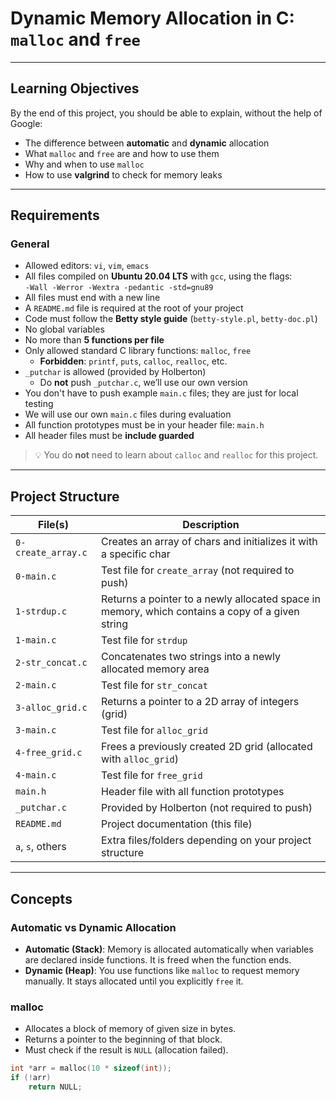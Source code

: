 # Dynamic Memory Allocation in C: `malloc` and `free`

---

## Learning Objectives

By the end of this project, you should be able to explain, without the help of Google:

- The difference between **automatic** and **dynamic** allocation
- What `malloc` and `free` are and how to use them
- Why and when to use `malloc`
- How to use **valgrind** to check for memory leaks

---

## Requirements

### General

- Allowed editors: `vi`, `vim`, `emacs`
- All files compiled on **Ubuntu 20.04 LTS** with `gcc`, using the flags:  
  `-Wall -Werror -Wextra -pedantic -std=gnu89`
- All files must end with a new line
- A `README.md` file is required at the root of your project
- Code must follow the **Betty style guide** (`betty-style.pl`, `betty-doc.pl`)
- No global variables
- No more than **5 functions per file**
- Only allowed standard C library functions: `malloc`, `free`
  - **Forbidden**: `printf`, `puts`, `calloc`, `realloc`, etc.
- `_putchar` is allowed (provided by Holberton)
  - Do **not** push `_putchar.c`, we’ll use our own version
- You don't have to push example `main.c` files; they are just for local testing
- We will use our own `main.c` files during evaluation
- All function prototypes must be in your header file: `main.h`
- All header files must be **include guarded**

> 💡 You do **not** need to learn about `calloc` and `realloc` for this project.

---

## Project Structure

| File(s)               | Description                                                   |
|-----------------------|---------------------------------------------------------------|
| `0-create_array.c`    | Creates an array of chars and initializes it with a specific char |
| `0-main.c`            | Test file for `create_array` (not required to push)           |
| `1-strdup.c`          | Returns a pointer to a newly allocated space in memory, which contains a copy of a given string |
| `1-main.c`            | Test file for `strdup`                                        |
| `2-str_concat.c`      | Concatenates two strings into a newly allocated memory area    |
| `2-main.c`            | Test file for `str_concat`                                    |
| `3-alloc_grid.c`      | Returns a pointer to a 2D array of integers (grid)             |
| `3-main.c`            | Test file for `alloc_grid`                                    |
| `4-free_grid.c`       | Frees a previously created 2D grid (allocated with `alloc_grid`) |
| `4-main.c`            | Test file for `free_grid`                                     |
| `main.h`              | Header file with all function prototypes                      |
| `_putchar.c`          | Provided by Holberton (not required to push)                  |
| `README.md`           | Project documentation (this file)                             |
| `a`, `s`, others      | Extra files/folders depending on your project structure       |

---

##  Concepts

### Automatic vs Dynamic Allocation

- **Automatic (Stack)**: Memory is allocated automatically when variables are declared inside functions. It is freed when the function ends.
- **Dynamic (Heap)**: You use functions like `malloc` to request memory manually. It stays allocated until you explicitly `free` it.

### malloc

- Allocates a block of memory of given size in bytes.
- Returns a pointer to the beginning of that block.
- Must check if the result is `NULL` (allocation failed).

```c
int *arr = malloc(10 * sizeof(int));
if (!arr)
    return NULL;
